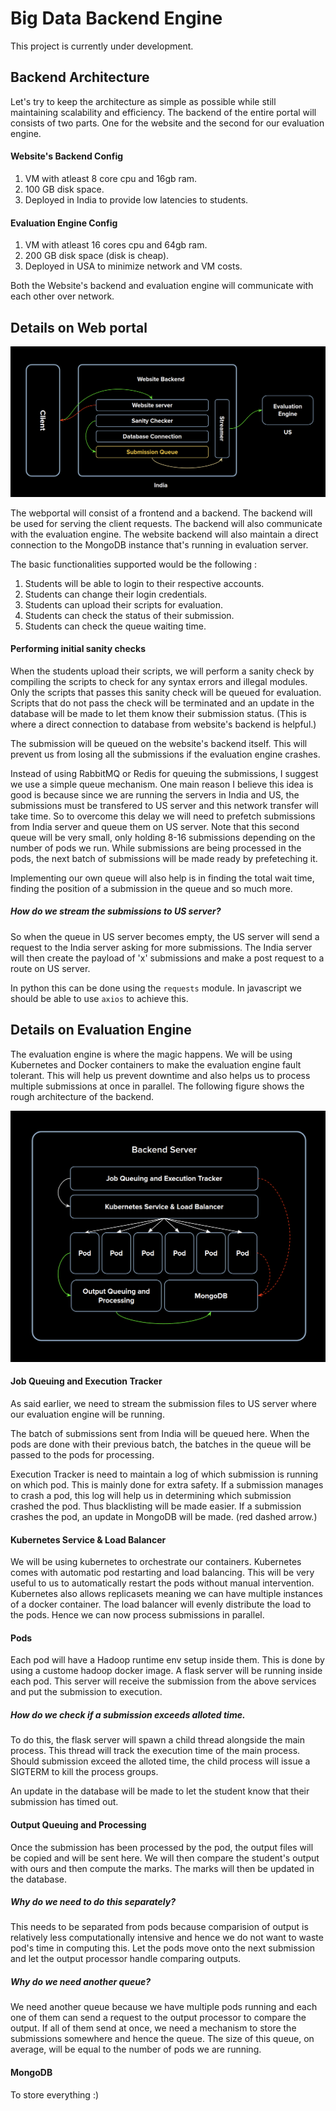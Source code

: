 # Big Data Backend Engine

This project is currently under development.

## Backend Architecture

Let's try to keep the architecture as simple as possible while still maintaining scalability and efficiency. The backend of the entire portal will consists of two parts. One for the website and the second for our evaluation engine.

#### Website's Backend Config

1. VM with atleast 8 core cpu and 16gb ram.
2. 100 GB disk space.
3. Deployed in India to provide low latencies to students.

#### Evaluation Engine Config

1. VM with atleast 16 cores cpu and 64gb ram.
2. 200 GB disk space (disk is cheap).
3. Deployed in USA to minimize network and VM costs.

Both the Website's backend and evaluation engine will communicate with each other over network.

## Details on Web portal

<p align="center" padding="100px">
    <img src="./doc/website-backend.png" alt="website-backend"></img>
</p>

The webportal will consist of a frontend and a backend. The backend will be used for serving the client requests. The backend will also communicate with the evaluation engine. The website backend will also maintain a direct connection to the MongoDB instance that's running in evaluation server.

The basic functionalities supported would be the following :

1. Students will be able to login to their respective accounts.
2. Students can change their login credentials.
3. Students can upload their scripts for evaluation.
4. Students can check the status of their submission.
5. Students can check the queue waiting time.

#### Performing initial sanity checks

When the students upload their scripts, we will perform a sanity check by compiling the scripts to check for any syntax errors and illegal modules. Only the scripts that passes this sanity check will be queued for evaluation. Scripts that do not pass the check will be terminated and an update in the database will be made to let them know their submission status. (This is where a direct connection to database from website's backend is helpful.)

The submission will be queued on the website's backend itself. This will prevent us from losing all the submissions if the evaluation engine crashes.

Instead of using RabbitMQ or Redis for queuing the submissions, I suggest we use a simple queue mechanism. One main reason I believe this idea is good is because since we are running the servers in India and US, the submissions must be transfered to US server and this network transfer will take time. So to overcome this delay we will need to prefetch submissions from India server and queue them on US server. Note that this second queue will be very small, only holding 8-16 submissions depending on the number of pods we run. While submissions are being processed in the pods, the next batch of submissions will be made ready by prefeteching it.

Implementing our own queue will also help is in finding the total wait time, finding the position of a submission in the queue and so much more.

##### How do we stream the submissions to US server?

So when the queue in US server becomes empty, the US server will send a request to the India server asking for more submissions. The India server will then create the payload of 'x' submissions and make a post request to a route on US server.

In python this can be done using the `requests` module. In javascript we should be able to use `axios` to achieve this.

## Details on Evaluation Engine

The evaluation engine is where the magic happens. We will be using Kubernetes and Docker containers to make the evaluation engine fault tolerant. This will help us prevent downtime and also helps us to process multiple submissions at once in parallel. The following figure shows the rough architecture of the backend.

<p align="center" padding="100px">
    <img src="./doc/architecture.png" alt="backend-architecture"></img>
</p>

#### Job Queuing and Execution Tracker

As said earlier, we need to stream the submission files to US server where our evaluation engine will be running.

The batch of submissions sent from India will be queued here. When the pods are done with their previous batch, the batches in the queue will be passed to the pods for processing.

Execution Tracker is need to maintain a log of which submission is running on which pod. This is mainly done for extra safety. If a submission manages to crash a pod, this log will help us in determining which submission crashed the pod. Thus blacklisting will be made easier. If a submission crashes the pod, an update in MongoDB will be made. (red dashed arrow.)

#### Kubernetes Service & Load Balancer

We will be using kubernetes to orchestrate our containers. Kubernetes comes with automatic pod restarting and load balancing. This will be very useful to us to automatically restart the pods without manual intervention. Kubernetes also allows replicasets meaning we can have multiple instances of a docker container. The load balancer will evenly distribute the load to the pods. Hence we can now process submissions in parallel.

#### Pods

Each pod will have a Hadoop runtime env setup inside them. This is done by using a custome hadoop docker image. A flask server will be running inside each pod. This server will receive the submission from the above services and put the submission to execution.

##### How do we check if a submission exceeds alloted time.

To do this, the flask server will spawn a child thread alongside the main process. This thread will track the execution time of the main process. Should submission exceed the alloted time, the child process will issue a SIGTERM to kill the process groups.

An update in the database will be made to let the student know that their submission has timed out.

#### Output Queuing and Processing

Once the submission has been processed by the pod, the output files will be copied and will be sent here. We will then compare the student's output with ours and then compute the marks. The marks will then be updated in the database.

##### Why do we need to do this separately?

This needs to be separated from pods because comparision of output is relatively less computationally intensive and hence we do not want to waste pod's time in computing this. Let the pods move onto the next submission and let the output processor handle comparing outputs.

##### Why do we need another queue?

We need another queue because we have multiple pods running and each one of them can send a request to the output processor to compare the output. If all of them send at once, we need a mechanism to store the submissions somewhere and hence the queue. The size of this queue, on average, will be equal to the number of pods we are running.

#### MongoDB

To store everything :)
